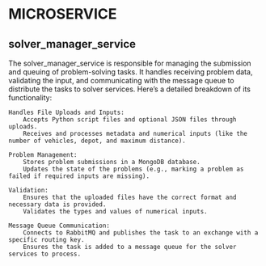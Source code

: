 # MICROSERVICE

## solver_manager_service

The solver_manager_service is responsible for managing the submission and queuing of problem-solving tasks. It handles receiving problem data, validating the input, and communicating with the message queue to distribute the tasks to solver services. Here’s a detailed breakdown of its functionality:

    Handles File Uploads and Inputs:
        Accepts Python script files and optional JSON files through uploads.
        Receives and processes metadata and numerical inputs (like the number of vehicles, depot, and maximum distance).

    Problem Management:
        Stores problem submissions in a MongoDB database.
        Updates the state of the problems (e.g., marking a problem as failed if required inputs are missing).

    Validation:
        Ensures that the uploaded files have the correct format and necessary data is provided.
        Validates the types and values of numerical inputs.

    Message Queue Communication:
        Connects to RabbitMQ and publishes the task to an exchange with a specific routing key.
        Ensures the task is added to a message queue for the solver services to process.
